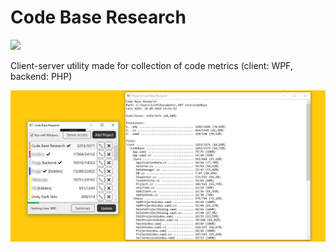 # Code Base Research

![](src/CodeBase/CodeBaseLogo.ico) 

Client-server utility made for collection of code metrics (client: WPF, backend: PHP)

![GUI](.media/Demo.jpg) 
